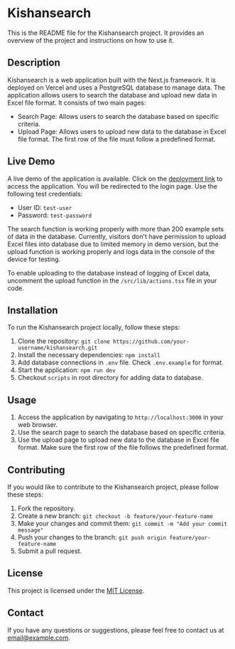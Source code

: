 # Kishansearch

This is the README file for the Kishansearch project. It provides an overview of the project and instructions on how to use it.

## Description

Kishansearch is a web application built with the Next.js framework. It is deployed on Vercel and uses a PostgreSQL database to manage data. The application allows users to search the database and upload new data in Excel file format. It consists of two main pages:

- Search Page: Allows users to search the database based on specific criteria.
- Upload Page: Allows users to upload new data to the database in Excel file format. The first row of the file must follow a predefined format.

## Live Demo

A live demo of the application is available. Click on the [deployment link](#) to access the application. You will be redirected to the login page. Use the following test credentials:

- User ID: `test-user`
- Password: `test-password`

The search function is working properly with more than 200 example sets of data in the database. Currently, visitors don't have permission to upload Excel files into database due to limited memory in demo version, but the upload function is working properly and logs data in the console of the device for testing.

To enable uploading to the database instead of logging of Excel data, uncomment the upload function in the `/src/lib/actions.tsx` file in your code.

## Installation

To run the Kishansearch project locally, follow these steps:

1. Clone the repository: `git clone https://github.com/your-username/kishansearch.git`
2. Install the necessary dependencies: `npm install`
3. Add database connections in `.env` file. Check `.env.example` for format.
4. Start the application: `npm run dev`
5. Checkout `scripts` in root directory for adding data to database.

## Usage

1. Access the application by navigating to `http://localhost:3000` in your web browser.
2. Use the search page to search the database based on specific criteria.
3. Use the upload page to upload new data to the database in Excel file format. Make sure the first row of the file follows the predefined format.

## Contributing

If you would like to contribute to the Kishansearch project, please follow these steps:

1. Fork the repository.
2. Create a new branch: `git checkout -b feature/your-feature-name`
3. Make your changes and commit them: `git commit -m "Add your commit message"`
4. Push your changes to the branch: `git push origin feature/your-feature-name`
5. Submit a pull request.

## License

This project is licensed under the [MIT License](LICENSE).

## Contact

If you have any questions or suggestions, please feel free to contact us at [email@example.com](mailto:email@example.com).
